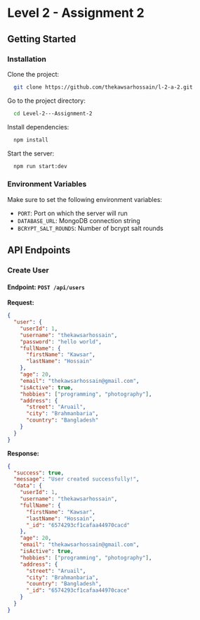 # Level 2 - Assignment 2

## Getting Started

### Installation

Clone the project:

```bash
  git clone https://github.com/thekawsarhossain/l-2-a-2.git
```

Go to the project directory:

```bash
  cd Level-2---Assignment-2
```

Install dependencies:

```bash
  npm install
```

Start the server:

```bash
  npm run start:dev
```

### Environment Variables

Make sure to set the following environment variables:

- `PORT`: Port on which the server will run
- `DATABASE_URL`: MongoDB connection string
- `BCRYPT_SALT_ROUNDS`: Number of bcrypt salt rounds

## API Endpoints

### Create User

#### Endpoint: `POST /api/users`

**Request:**

```json
{
  "user": {
    "userId": 1,
    "username": "thekawsarhossain",
    "password": "hello world",
    "fullName": {
      "firstName": "Kawsar",
      "lastName": "Hossain"
    },
    "age": 20,
    "email": "thekawsarhossain@gmail.com",
    "isActive": true,
    "hobbies": ["programming", "photography"],
    "address": {
      "street": "Aruail",
      "city": "Brahmanbaria",
      "country": "Bangladesh"
    }
  }
}
```

**Response:**

```json
{
  "success": true,
  "message": "User created successfully!",
  "data": {
    "userId": 1,
    "username": "thekawsarhossain",
    "fullName": {
      "firstName": "Kawsar",
      "lastName": "Hossain",
      "_id": "6574293cf1cafaa44970cacd"
    },
    "age": 20,
    "email": "thekawsarhossain@gmail.com",
    "isActive": true,
    "hobbies": ["programming", "photography"],
    "address": {
      "street": "Aruail",
      "city": "Brahmanbaria",
      "country": "Bangladesh",
      "_id": "6574293cf1cafaa44970cace"
    }
  }
}
```
